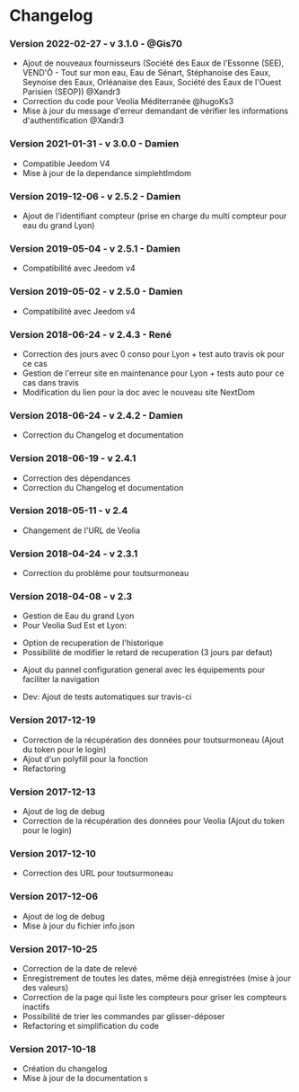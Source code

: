 # Changelog

### Version 2022-02-27 - v 3.1.0 - @Gis70

- Ajout de nouveaux fournisseurs (Société des Eaux de l'Essonne (SEE), VEND'Ô - Tout sur mon eau, Eau de Sénart, Stéphanoise des Eaux, Seynoise des Eaux, Orléanaise des Eaux, Société des Eaux de l'Ouest Parisien (SEOP)) @Xandr3
- Correction du code pour Veolia Méditerranée @hugoKs3
- Mise à jour du message d'erreur demandant de vérifier les informations d'authentification @Xandr3

### Version 2021-01-31 - v 3.0.0 - Damien

- Compatible Jeedom V4
- Mise à jour de la dependance simplehtlmdom

### Version 2019-12-06 - v 2.5.2 - Damien

- Ajout de l'identifiant compteur (prise en charge du multi compteur pour eau du grand Lyon)

### Version 2019-05-04 - v 2.5.1 - Damien

- Compatibilité avec Jeedom v4

### Version 2019-05-02 - v 2.5.0 - Damien

- Compatibilité avec Jeedom v4

### Version 2018-06-24 - v 2.4.3 - René

- Correction des jours avec 0 conso pour Lyon + test auto travis ok pour ce cas
- Gestion de l'erreur site en maintenance pour Lyon + tests auto pour ce cas dans travis
- Modification du lien pour la doc avec le nouveau site NextDom

### Version 2018-06-24 - v 2.4.2 - Damien

- Correction du Changelog et documentation

### Version 2018-06-19 - v 2.4.1

- Correction des dépendances
- Correction du Changelog et documentation

### Version 2018-05-11 - v 2.4

- Changement de l'URL de Veolia

### Version 2018-04-24 - v 2.3.1

- Correction du problème pour toutsurmoneau

### Version 2018-04-08 - v 2.3

- Gestion de Eau du grand Lyon
- Pour Veolia Sud Est et Lyon:

* Option de recuperation de l'historique
* Possibilité de modifier le retard de recuperation (3 jours par defaut)

- Ajout du pannel configuration general avec les équipements pour faciliter la navigation

- Dev: Ajout de tests automatiques sur travis-ci

### Version 2017-12-19

- Correction de la récupération des données pour toutsurmoneau (Ajout du token pour le login)
- Ajout d'un polyfill pour la fonction
- Refactoring

### Version 2017-12-13

- Ajout de log de debug
- Correction de la récupération des données pour Veolia (Ajout du token pour le login)

### Version 2017-12-10

- Correction des URL pour toutsurmoneau

### Version 2017-12-06

- Ajout de log de debug
- Mise à jour du fichier info.json

### Version 2017-10-25

- Correction de la date de relevé
- Enregistrement de toutes les dates, même déjà enregistrées (mise à jour des valeurs)
- Correction de la page qui liste les compteurs pour griser les compteurs inactifs
- Possibilité de trier les commandes par glisser-déposer
- Refactoring et simplification du code

### Version 2017-10-18

- Création du changelog
- Mise à jour de la documentation
  s
